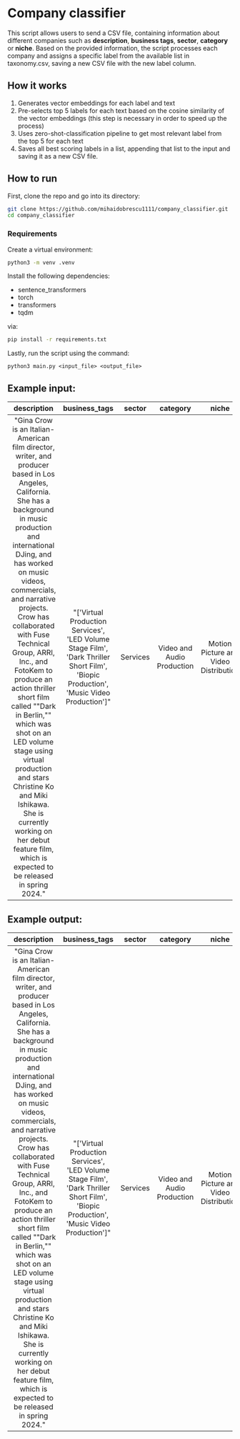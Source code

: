# Company classifier

This script allows users to send a CSV file, containing information about different companies such as **description**, **business tags**, **sector**, **category** or **niche**.
Based on the provided information, the script processes each company and assigns a specific label from the available list in taxonomy.csv, saving a new CSV file with the new label column.

## How it works

1. Generates vector embeddings for each label and text
2. Pre-selects top 5 labels for each text based on the cosine similarity of the vector embeddings (this step is necessary in order to speed up the process)
3. Uses zero-shot-classification pipeline to get most relevant label from the top 5 for each text
4. Saves all best scoring labels in a list, appending that list to the input and saving it as a new CSV file.

## How to run
First, clone the repo and go into its directory:
```bash
git clone https://github.com/mihaidobrescu1111/company_classifier.git
cd company_classifier
```

### Requirements

Create a virtual environment:
```bash
python3 -m venv .venv
```

Install the following dependencies:

- sentence_transformers
- torch
- transformers
- tqdm

via:

```bash
pip install -r requirements.txt
```

Lastly, run the script using the command:
```
python3 main.py <input_file> <output_file>
```

## Example input:
description | business_tags | sector | category | niche |
|:-----------:|:-----------:|:-----------:|:-----------:|:-----------:|
"Gina Crow is an Italian-American film director, writer, and producer based in Los Angeles, California. She has a background in music production and international DJing, and has worked on music videos, commercials, and narrative projects. Crow has collaborated with Fuse Technical Group, ARRI, Inc., and FotoKem to produce an action thriller short film called ""Dark in Berlin,"" which was shot on an LED volume stage using virtual production and stars Christine Ko and Miki Ishikawa. She is currently working on her debut feature film, which is expected to be released in spring 2024." | "['Virtual Production Services', 'LED Volume Stage Film', 'Dark Thriller Short Film', 'Biopic Production', 'Music Video Production']" | Services |Video and Audio Production | Motion Picture and Video Distribution

## Example output:
description | business_tags | sector | category | niche | insurance_label
|:-----------:|:-----------:|:-----------:|:-----------:|:-----------:|:-----------:|
"Gina Crow is an Italian-American film director, writer, and producer based in Los Angeles, California. She has a background in music production and international DJing, and has worked on music videos, commercials, and narrative projects. Crow has collaborated with Fuse Technical Group, ARRI, Inc., and FotoKem to produce an action thriller short film called ""Dark in Berlin,"" which was shot on an LED volume stage using virtual production and stars Christine Ko and Miki Ishikawa. She is currently working on her debut feature film, which is expected to be released in spring 2024." | "['Virtual Production Services', 'LED Volume Stage Film', 'Dark Thriller Short Film', 'Biopic Production', 'Music Video Production']" | Services |Video and Audio Production | Motion Picture and Video Distribution | Media Production Services
